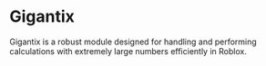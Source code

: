 # Gigantix
 Gigantix is a robust module designed for handling and performing calculations with extremely large numbers efficiently in Roblox.

